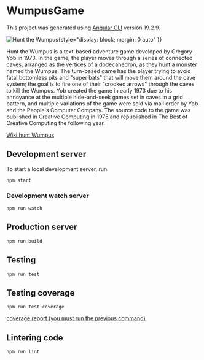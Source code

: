 # WumpusGame

This project was generated using [Angular CLI](https://github.com/angular/angular-cli) version 19.2.9.

![Hunt the Wumpus](https://upload.wikimedia.org/wikipedia/en/7/77/Ti_hunt_the_wumpus_boxart.jpg){style="display: block; margin: 0 auto" }}

Hunt the Wumpus is a text-based adventure game developed by Gregory Yob in 1973. In the game, the player moves through a series of connected caves, arranged as the vertices of a dodecahedron, as they hunt a monster named the Wumpus. The turn-based game has the player trying to avoid fatal bottomless pits and "super bats" that will move them around the cave system; the goal is to fire one of their "crooked arrows" through the caves to kill the Wumpus. Yob created the game in early 1973 due to his annoyance at the multiple hide-and-seek games set in caves in a grid pattern, and multiple variations of the game were sold via mail order by Yob and the People's Computer Company. The source code to the game was published in Creative Computing in 1975 and republished in The Best of Creative Computing the following year.


[Wiki hunt Wumpus](https://en.wikipedia.org/wiki/Hunt_the_Wumpus)

## Development server

To start a local development server, run:

`
npm start
`

### Development watch server

`
npm run watch
`

## Production server

`
npm run build
`

## Testing 

`
npm run test
`

## Testing coverage

`
npm run test:coverage
`

[coverage report (you must run the previous command)](/coverage/wumpus-game/index.html)

## Lintering code

`
npm run lint
`